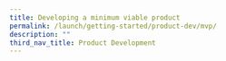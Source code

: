 ```yaml
---
title: Developing a minimum viable product
permalink: /launch/getting-started/product-dev/mvp/
description: ""
third_nav_title: Product Development
---
```

